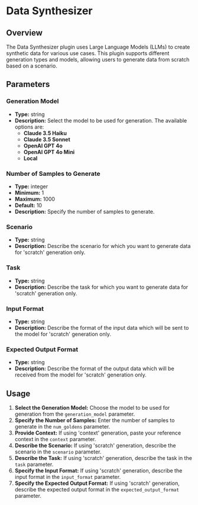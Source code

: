 # Data Synthesizer

## Overview

The Data Synthesizer plugin uses Large Language Models (LLMs) to create synthetic data for various use cases. This plugin supports different generation types and models, allowing users to generate data from scratch based on a scenario.

## Parameters

### Generation Model

- **Type:** string
- **Description:** Select the model to be used for generation. The available options are:
  - **Claude 3.5 Haiku**
  - **Claude 3.5 Sonnet**
  - **OpenAI GPT 4o**
  - **OpenAI GPT 4o Mini**
  - **Local**

### Number of Samples to Generate

- **Type:** integer
- **Minimum:** 1
- **Maximum:** 1000
- **Default:** 10
- **Description:** Specify the number of samples to generate.

### Scenario

- **Type:** string
- **Description:** Describe the scenario for which you want to generate data for 'scratch' generation only.

### Task

- **Type:** string
- **Description:** Describe the task for which you want to generate data for 'scratch' generation only.

### Input Format

- **Type:** string
- **Description:** Describe the format of the input data which will be sent to the model for 'scratch' generation only.

### Expected Output Format

- **Type:** string
- **Description:** Describe the format of the output data which will be received from the model for 'scratch' generation only.

## Usage

1. **Select the Generation Model:** Choose the model to be used for generation from the `generation_model` parameter.
2. **Specify the Number of Samples:** Enter the number of samples to generate in the `num_goldens` parameter.
3. **Provide Context:** If using 'context' generation, paste your reference context in the `context` parameter.
4. **Describe the Scenario:** If using 'scratch' generation, describe the scenario in the `scenario` parameter.
5. **Describe the Task:** If using 'scratch' generation, describe the task in the `task` parameter.
6. **Specify the Input Format:** If using 'scratch' generation, describe the input format in the `input_format` parameter.
7. **Specify the Expected Output Format:** If using 'scratch' generation, describe the expected output format in the `expected_output_format` parameter.
